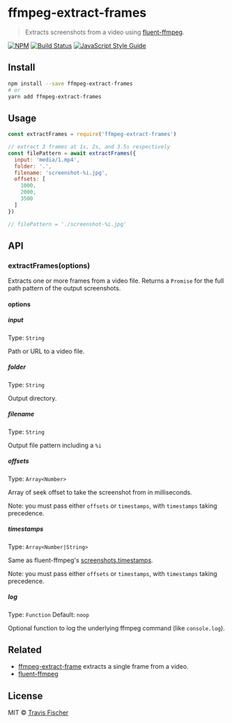 # ffmpeg-extract-frames

> Extracts screenshots from a video using [fluent-ffmpeg](https://github.com/fluent-ffmpeg/node-fluent-ffmpeg).

[![NPM](https://img.shields.io/npm/v/ffmpeg-extract-frames.svg)](https://www.npmjs.com/package/ffmpeg-extract-frames) [![Build Status](https://travis-ci.org/transitive-bullshit/ffmpeg-extract-frames.svg?branch=master)](https://travis-ci.org/transitive-bullshit/ffmpeg-extract-frames) [![JavaScript Style Guide](https://img.shields.io/badge/code_style-standard-brightgreen.svg)](https://standardjs.com)

## Install

```bash
npm install --save ffmpeg-extract-frames
# or
yarn add ffmpeg-extract-frames
```

## Usage

```js
const extractFrames = require('ffmpeg-extract-frames')

// extract 3 frames at 1s, 2s, and 3.5s respectively
const filePattern = await extractFrames({
  input: 'media/1.mp4',
  folder: '.',
  filename: 'screenshot-%i.jpg',
  offsets: [
    1000,
    2000,
    3500
  ]
})

// filePattern = './screenshot-%i.jpg'
```

## API

### extractFrames(options)

Extracts one or more frames from a video file. Returns a `Promise` for the full path pattern of the output screenshots.

#### options

##### input

Type: `String`

Path or URL to a video file.

##### folder

Type: `String`

Output directory.

##### filename

Type: `String`

Output file pattern including a `%i` 

##### offsets

Type: `Array<Number>`

Array of seek offset to take the screenshot from in milliseconds.

Note: you must pass either `offsets` or `timestamps`, with `timestamps` taking precedence.

##### timestamps

Type: `Array<Number|String>`

Same as fluent-ffmpeg's [screenshots.timestamps](https://github.com/fluent-ffmpeg/node-fluent-ffmpeg#screenshotsoptions-dirname-generate-thumbnails).

Note: you must pass either `offsets` or `timestamps`, with `timestamps` taking precedence.

##### log

Type: `Function`
Default: `noop`

Optional function to log the underlying ffmpeg command (like `console.log`).

## Related

- [ffmpeg-extract-frame](https://github.com/transitive-bullshit/ffmpeg-extract-frame) extracts a single frame from a video.
- [fluent-ffmpeg](https://github.com/fluent-ffmpeg/node-fluent-ffmpeg)

## License

MIT © [Travis Fischer](https://github.com/transitive-bullshit)
